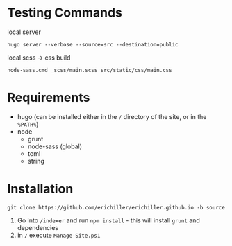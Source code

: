 # Testing Commands

local server

	hugo server --verbose --source=src --destination=public
	
local scss -> css build

	node-sass.cmd _scss/main.scss src/static/css/main.css


# Requirements

* hugo (can be installed either in the `/` directory of the site, or in the `%PATH%`)
* node
   * grunt
   * node-sass (global)
   * toml
   * string

# Installation

`git clone https://github.com/erichiller/erichiller.github.io -b source`

1. Go into `/indexer` and run `npm install` - this will install `grunt` and dependencies
2. in `/` execute `Manage-Site.ps1`